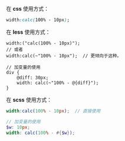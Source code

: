 在 **css** 使用方式：

```css
width:calc(100% - 10px);
```




在 **less** 使用方式：

```less
width:("calc(100% - 10px)"); 
// 或者
width:calc(~"100% - 10px");  // 更倾向于这种。

// 加变量的使用
div {
    @diff: 30px;
    width: calc(~"100% - @{diff}");
}
```



在 **scss** 使用方式：

```scss
width:calc(100% - 10px);  // 直接使用

// 加变量的使用
$w: 10px;
width: calc(100% - #{$w});
```

